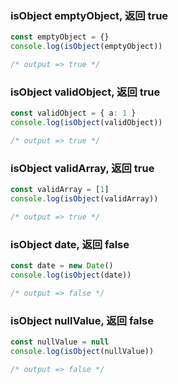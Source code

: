 ### isObject emptyObject, 返回 true

```typescript
const emptyObject = {}
console.log(isObject(emptyObject))

/* output => true */
```

### isObject validObject, 返回 true

```typescript
const validObject = { a: 1 }
console.log(isObject(validObject))

/* output => true */
```

### isObject validArray, 返回 true

```typescript
const validArray = [1]
console.log(isObject(validArray))

/* output => true */
```

### isObject date, 返回 false

```typescript
const date = new Date()
console.log(isObject(date))

/* output => false */
```

### isObject nullValue, 返回 false

```typescript
const nullValue = null
console.log(isObject(nullValue))

/* output => false */
```


